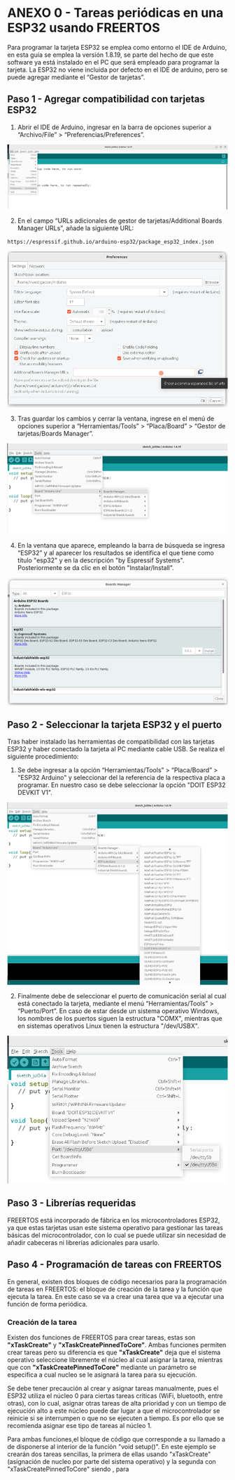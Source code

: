 # ANEXO 0 - Tareas periódicas en una ESP32 usando FREERTOS

Para programar la tarjeta ESP32 se emplea como entorno el IDE de Arduino, en esta guía se emplea la versión 1.8.19, se parte del hecho de que este software ya está instalado en el PC que será empleado para programar la tarjeta. La ESP32 no viene incluida por defecto en el IDE de arduino, pero se puede agregar mediante el “Gestor de tarjetas”.

## Paso 1 - Agregar compatibilidad con tarjetas ESP32

1) Abrir el IDE de Arduino, ingresar en la barra de opciones superior a “Archivo/File” > “Preferencias/Preferences”.
   
![Imagen de la interfaz de arduino](imgs/a0/img_1.png)
    
2) En el campo “URLs adicionales de gestor de tarjetas/Additional Boards Manager URLs”, añade la siguiente URL:
```
https://espressif.github.io/arduino-esp32/package_esp32_index.json
```
![Imagen de la interfaz de arduino](imgs/a0/img_2.png)

3) Tras guardar los cambios y cerrar la ventana, ingrese en el menú de opciones superior a “Herramientas/Tools” > “Placa/Board” > “Gestor de tarjetas/Boards Manager”.

![Imagen de la interfaz de arduino](imgs/a0/img_3.png)

4) En la ventana que aparece, empleando la barra de búsqueda se ingresa “ESP32” y al aparecer los resultados se identifica el que tiene como título "esp32" y en la descripción "by Espressif Systems". Posteriormente se da clic en el botón "Instalar/Install".

![Imagen de la interfaz de arduino](imgs/a0/img_4.png)

## Paso 2 - Seleccionar la tarjeta ESP32 y el puerto

Tras haber instalado las herramientas de compatibilidad con las tarjetas ESP32 y haber conectado la tarjeta al PC mediante cable USB. Se realiza el siguiente procedimiento: 

1) Se debe ingresar a la opción “Herramientas/Tools” > “Placa/Board” > "ESP32 Arduino" y seleccionar del la referencia de la respectiva placa a programar. En nuestro caso se debe seleccionar la opción "DOIT ESP32 DEVKIT V1".

![Imagen de la interfaz de arduino](imgs/a0/img_5.png)

2) Finalmente debe de seleccionar el puerto de comunicación serial al cual está conectado la tarjeta, mediante el menú  “Herramientas/Tools” > “Puerto/Port”. En caso de estar desde un sistema operativo Windows, los nombres de los puertos siguen la estructura "COMX", mientras que en sistemas operativos Linux tienen la estructura "/dev/USBX".

![Imagen de la interfaz de arduino](imgs/a0/img_6.png)

## Paso 3 - Librerías requeridas

FREERTOS está incorporado de fábrica en los microcontroladores ESP32, ya que estas tarjetas usan este sistema operativo para gestionar las tareas básicas del microcontrolador, con lo cual se puede utilizar sin necesidad de añadir cabeceras ni librerías adicionales para usarlo.

## Paso 4 -  Programación de tareas con FREERTOS

En general, existen dos bloques de código necesarios para la programación de tareas en FREERTOS: el bloque de creación de la tarea y la función que ejecuta la tarea. En este caso se va a crear una tarea que va a ejecutar una función de forma periódica.

### Creación de la tarea

Existen dos funciones de FREERTOS para crear tareas, estas son **"xTaskCreate"** y **"xTaskCreatePinnedToCore"**. Ambas funciones permiten crear tareas pero su diferencia es que **"xTaskCreate"** deja que el sistema operativo seleccione líbremente el núcleo al cual asignar la tarea, mientras que con **"xTaskCreatePinnedToCore"** mediante un parámetro se especifica a cual nucleo se le asignará la tarea para su ejecución. 

Se debe tener precaución al crear y asignar tareas manualmente, pues el ESP32 utiliza el núcleo 0 para ciertas tareas criticas (WiFi, bluetooth, entre otras), con lo cual, asignar otras tareas de alta prioridad y con un tiempo de ejecución alto a este núcleo puede dar lugar a que el microcontrolador se reinicie si se interrumpen o que no se ejecuten a tiempo. Es por ello que se recomienda asignar ese tipo de tareas al núcleo 1. 

Para ambas funciones,el bloque de código que corresponde a su llamado a de disponerse al interior de la función "void setup()". En este ejemplo se crearán dos tareas sencillas, la primera de ellas usando "xTaskCreate" (asignación de nucleo por parte del sistema operativo) y la segunda con "xTaskCreatePinnedToCore" siendo , para 

